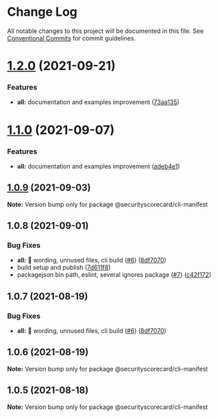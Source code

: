 # Change Log

All notable changes to this project will be documented in this file.
See [Conventional Commits](https://conventionalcommits.org) for commit guidelines.

# [1.2.0](https://github.com/securityscorecard/node-sdk/compare/@securityscorecard/cli-manifest@1.0.9...@securityscorecard/cli-manifest@1.2.0) (2021-09-21)


### Features

* **all:** documentation and examples improvement ([73aa135](https://github.com/securityscorecard/node-sdk/commit/73aa135651d15c60e9b4c2682d4f52d23ca30e77))





# [1.1.0](https://github.com/securityscorecard/node-sdk/compare/@securityscorecard/cli-manifest@1.0.9...@securityscorecard/cli-manifest@1.1.0) (2021-09-07)


### Features

* **all:** documentation and examples improvement ([adeb4e1](https://github.com/securityscorecard/node-sdk/commit/adeb4e1836f4ecaec67f1e6e21a28039abbb0f06))





## [1.0.9](https://github.com/securityscorecard/node-sdk/compare/@securityscorecard/cli-manifest@1.0.8...@securityscorecard/cli-manifest@1.0.9) (2021-09-03)

**Note:** Version bump only for package @securityscorecard/cli-manifest





## 1.0.8 (2021-09-01)


### Bug Fixes

* **all:** :art: wording, unnused files, cli build ([#6](https://github.com/securityscorecard/node-sdk/issues/6)) ([8df7070](https://github.com/securityscorecard/node-sdk/commit/8df707006c4d21535b9c31f7c7ebe07d1d49ee82))
* build setup and publish ([7d611f8](https://github.com/securityscorecard/node-sdk/commit/7d611f80d78c06a72914267fd5f53f4d84ffd1e7))
* packagejson bin path, eslint, several ignores package ([#7](https://github.com/securityscorecard/node-sdk/issues/7)) ([c42f172](https://github.com/securityscorecard/node-sdk/commit/c42f172fda2920da5f3d36f1b5f3d73c4effd700))





## 1.0.7 (2021-08-19)


### Bug Fixes

* **all:** :art: wording, unnused files, cli build ([#6](https://github.com/securityscorecard/node-sdk/issues/6)) ([8df7070](https://github.com/securityscorecard/node-sdk/commit/8df707006c4d21535b9c31f7c7ebe07d1d49ee82))





## 1.0.6 (2021-08-19)

**Note:** Version bump only for package @securityscorecard/cli-manifest





## 1.0.5 (2021-08-18)

**Note:** Version bump only for package @securityscorecard/cli-manifest
